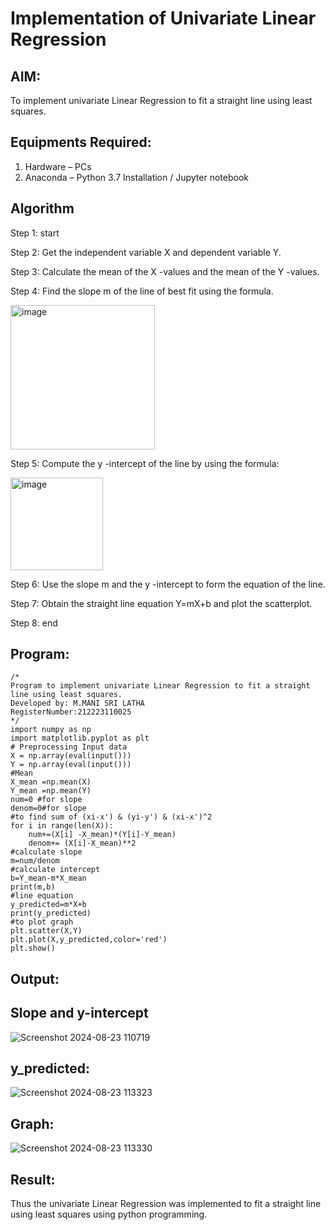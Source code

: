 # Implementation of Univariate Linear Regression
## AIM:
To implement univariate Linear Regression to fit a straight line using least squares.
## Equipments Required:
1. Hardware – PCs
2. Anaconda – Python 3.7 Installation / Jupyter notebook

## Algorithm

Step 1: start

Step 2: Get the independent variable X and dependent variable Y.

Step 3: Calculate the mean of the X -values and the mean of the Y -values.

Step 4: Find the slope m of the line of best fit using the formula. 

<img width="231" alt="image" src="https://user-images.githubusercontent.com/93026020/192078527-b3b5ee3e-992f-46c4-865b-3b7ce4ac54ad.png">

Step 5: Compute the y -intercept of the line by using the formula:

<img width="148" alt="image" src="https://user-images.githubusercontent.com/93026020/192078545-79d70b90-7e9d-4b85-9f8b-9d7548a4c5a4.png">

Step 6: Use the slope m and the y -intercept to form the equation of the line.

Step 7: Obtain the straight line equation Y=mX+b and plot the scatterplot.

Step 8: end 

## Program:
```
/*
Program to implement univariate Linear Regression to fit a straight line using least squares.
Developed by: M.MANI SRI LATHA
RegisterNumber:212223110025
*/
import numpy as np
import matplotlib.pyplot as plt
# Preprocessing Input data
X = np.array(eval(input()))
Y = np.array(eval(input()))
#Mean
X_mean =np.mean(X)
Y_mean =np.mean(Y)
num=0 #for slope
denom=0#for slope
#to find sum of (xi-x') & (yi-y') & (xi-x')^2
for i in range(len(X)):
    num+=(X[i] -X_mean)*(Y[i]-Y_mean)
    denom+= (X[i]-X_mean)**2
#calculate slope    
m=num/denom
#calculate intercept
b=Y_mean-m*X_mean
print(m,b)
#line equation
y_predicted=m*X+b
print(y_predicted)
#to plot graph
plt.scatter(X,Y)
plt.plot(X,y_predicted,color='red')
plt.show()
```
## Output:
## Slope and y-intercept

![Screenshot 2024-08-23 110719](https://github.com/user-attachments/assets/d276359f-b454-4e3d-a588-048f4a014576)

## y_predicted:

![Screenshot 2024-08-23 113323](https://github.com/user-attachments/assets/1fd5fd5e-e805-462a-adc9-6ec7b5cfde9a)

## Graph:

![Screenshot 2024-08-23 113330](https://github.com/user-attachments/assets/21909887-2eaf-43ff-83c0-61252eeadf03)


## Result:
Thus the univariate Linear Regression was implemented to fit a straight line using least squares using python programming.
